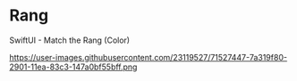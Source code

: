 # Rang
SwiftUI - Match the Rang (Color)

https://user-images.githubusercontent.com/23119527/71527447-7a319f80-2901-11ea-83c3-147a0bf55bff.png
